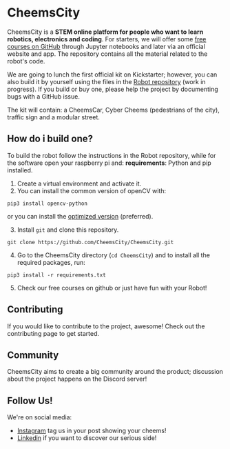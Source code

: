 # CheemsCity

CheemsCity is a **STEM online platform for people who want to learn robotics, electronics and coding**.
For starters, we will offer some [free courses on GitHub](https://github.com/CheemsCity/CheemsVision) through Jupyter notebooks and later via an official website and app.
The repository contains all the material related to the robot's code.

We are going to lunch the first official kit on Kickstarter; however, you can also build it by yourself using the files in the [Robot repository](https://github.com/CheemsCity/CheemsCar) (work in progress).
If you build or buy one, please help the project by documenting bugs with a GitHub issue.

The kit will contain: 
a CheemsCar, Cyber Cheems (pedestrians of the city), traffic sign and a modular street.

## How do i build one?
To build the robot follow the instructions in the Robot repository, while for the software open your raspberry pi and:
**requirements**: Python and pip installed.
1. Create a virtual environment and activate it.
2. You can install the common version of openCV with:
```
pip3 install opencv-python
```
or you can install the [optimized version](https://pyimagesearch.com/2017/10/09/optimizing-opencv-on-the-raspberry-pi/) (preferred).

3. Install `git` and clone this repository.
```
git clone https://github.com/CheemsCity/CheemsCity.git
```
4. Go to the CheemsCity directory (`cd CheemsCity`) and to install all the required packages, run:
```
pip3 install -r requirements.txt
```
5. Check our free courses on github or just have fun with your Robot!


## Contributing
If you would like to contribute to the project, awesome! Check out the contributing page to get started.

## Community
CheemsCity aims to create a big community around the product; discussion about the project happens on the Discord server!

## Follow Us!
We're on social media:

- [Instagram](https://www.instagram.com/cheems.city/) tag us in your post showing your cheems!
- [Linkedin](https://www.linkedin.com/company/cheemscity/) if you want to discover our serious side!
